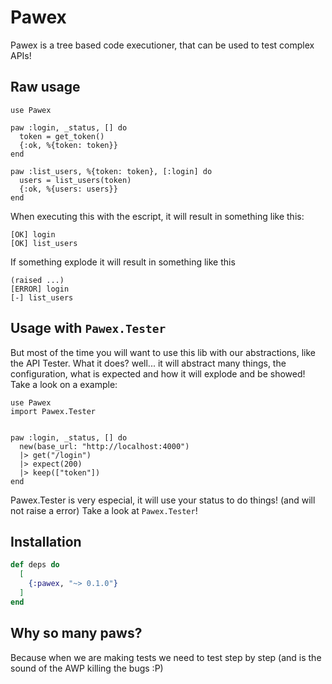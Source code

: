 # Pawex

  Pawex is a tree based code executioner, that can be used to test complex APIs!

## Raw usage

```
use Pawex

paw :login, _status, [] do
  token = get_token()
  {:ok, %{token: token}}
end

paw :list_users, %{token: token}, [:login] do
  users = list_users(token)
  {:ok, %{users: users}}
end
```

When executing this with the escript, it will result in something like this:
```
[OK] login
[OK] list_users
```

If something explode it will result in something like this
```
(raised ...)
[ERROR] login
[-] list_users
```

## Usage with `Pawex.Tester`

But most of the time you will want to use this lib with our abstractions, like the API Tester.
What it does? well... it will abstract many things, the configuration, what is expected and how it will explode and be showed!
Take a look on a example:

```
use Pawex
import Pawex.Tester


paw :login, _status, [] do
  new(base_url: "http://localhost:4000")
  |> get("/login")
  |> expect(200)
  |> keep(["token"])
end
```

Pawex.Tester is very especial, it will use your status to do things! (and will not raise a error)
Take a look at `Pawex.Tester`!

## Installation

```elixir
def deps do
  [
    {:pawex, "~> 0.1.0"}
  ]
end
```

## Why so many paws?

Because when we are making tests we need to test step by step (and is the sound of the AWP killing the bugs :P)
